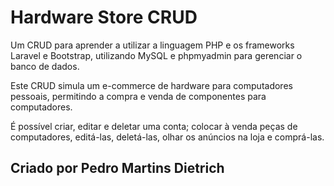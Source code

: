 # Hardware Store CRUD

Um CRUD para aprender a utilizar a linguagem PHP e os frameworks Laravel e Bootstrap, utilizando MySQL e phpmyadmin para gerenciar o banco de dados.

Este CRUD simula um e-commerce de hardware para computadores pessoais, permitindo a compra e venda de componentes para computadores.

É possível criar, editar e deletar uma conta; colocar à venda peças de computadores, editá-las, deletá-las, olhar os anúncios na loja e comprá-las.

## Criado por Pedro Martins Dietrich